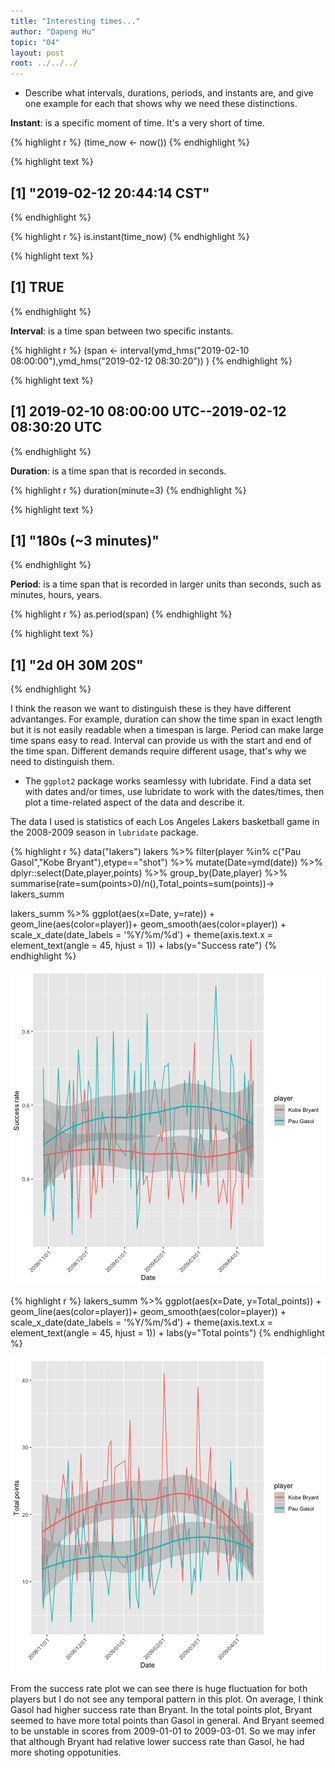 ```yaml
---
title: "Interesting times..."
author: "Dapeng Hu"
topic: "04"
layout: post
root: ../../../
---
```





- Describe what intervals, durations, periods, and instants are, and give one example for each that shows why we need these distinctions.


**Instant**: is a specific moment of time. It's a very short of time.


{% highlight r %}
(time_now <- now())
{% endhighlight %}



{% highlight text %}
## [1] "2019-02-12 20:44:14 CST"
{% endhighlight %}



{% highlight r %}
is.instant(time_now)
{% endhighlight %}



{% highlight text %}
## [1] TRUE
{% endhighlight %}

**Interval**: is a time span between two specific instants.


{% highlight r %}
(span <- interval(ymd_hms("2019-02-10 08:00:00"),ymd_hms("2019-02-12 08:30:20")) )
{% endhighlight %}



{% highlight text %}
## [1] 2019-02-10 08:00:00 UTC--2019-02-12 08:30:20 UTC
{% endhighlight %}

**Duration**: is a time span that is recorded in seconds.


{% highlight r %}
duration(minute=3)
{% endhighlight %}



{% highlight text %}
## [1] "180s (~3 minutes)"
{% endhighlight %}

**Period**: is a time span that is recorded in larger units than seconds, such as minutes, hours, years.


{% highlight r %}
as.period(span)
{% endhighlight %}



{% highlight text %}
## [1] "2d 0H 30M 20S"
{% endhighlight %}

I think the reason we want to distinguish these is they have different advantanges. For example, duration can show the time span in exact length but it is not easily readable when a timespan is large. Period can make large time spans easy to read. Interval can provide us with the start and end of the time span. Different demands require different usage, that's why we need to distinguish them.

- The `ggplot2` package works seamlessy with lubridate. Find a data set with dates and/or times, use lubridate to work with the dates/times, then plot a time-related aspect of the data and describe it.  


The data I used is statistics of each Los Angeles Lakers basketball game in the 2008-2009 season in `lubridate` package.


{% highlight r %}
data("lakers")
lakers %>% filter(player %in% c("Pau Gasol","Kobe Bryant"),etype=="shot") %>% mutate(Date=ymd(date)) %>% dplyr::select(Date,player,points) %>% group_by(Date,player) %>% summarise(rate=sum(points>0)/n(),Total_points=sum(points))-> lakers_summ

lakers_summ %>% ggplot(aes(x=Date, y=rate)) + geom_line(aes(color=player))+ geom_smooth(aes(color=player)) + scale_x_date(date_labels = '%Y/%m/%d') +  theme(axis.text.x = element_text(angle = 45, hjust = 1)) + labs(y="Success rate")
{% endhighlight %}

![center](../figure/04/HuDapeng/unnamed-chunk-6-1.png)

{% highlight r %}
lakers_summ %>% ggplot(aes(x=Date, y=Total_points)) + geom_line(aes(color=player))+ geom_smooth(aes(color=player)) + scale_x_date(date_labels = '%Y/%m/%d') +  theme(axis.text.x = element_text(angle = 45, hjust = 1)) + labs(y="Total points")
{% endhighlight %}

![center](../figure/04/HuDapeng/unnamed-chunk-6-2.png)

From the success rate plot we can see there is huge fluctuation for both players but I do not see any temporal pattern in this plot. On average, I think Gasol had higher success rate than Bryant. In the total points plot, Bryant seemed to have more total points than Gasol in general. And Bryant seemed to be unstable in scores from 2009-01-01 to 2009-03-01. So we may infer that although Bryant had relative lower success rate than Gasol, he had more shoting oppotunities.





